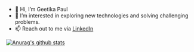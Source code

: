 - 👋 Hi, I’m Geetika Paul
- 👀 I’m interested in exploring new technologies and solving challenging problems.
- 📫 Reach out to me via <a href = "https://www.linkedin.com/in/geetikapaul">LinkedIn</a>

[![Anurag's github stats](https://github-readme-stats.vercel.app/api?username=geetikaPaul)](https://github.com/anuraghazra/github-readme-stats)


<!---
geetikaPaul/geetikaPaul is a ✨ special ✨ repository because its `README.md` (this file) appears on your GitHub profile.
You can click the Preview link to take a look at your changes.
--->
